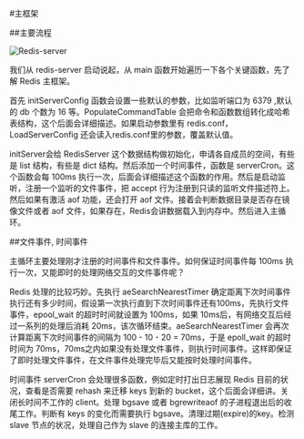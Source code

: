 #主框架


##主要流程


![Redis-server](image/reds_server.png)

我们从 redis-server 启动说起，从 main 函数开始遍历一下各个关键函数，先了解 Redis 主框架。

首先 initServerConfig 函数会设置一些默认的参数，比如监听端口为 6379 ,默认的 db 个数为 16 等。PopulateCommandTable 会把命令和函数数组转化成哈希表结构，这个后面会详细描述。如果启动参数里有 redis.conf，LoadServerConfig 还会读入redis.conf里的参数，覆盖默认值。

initServer会给 RedisServer 这个数据结构做初始化，申请各自成员的空间，有些是 list 结构，有些是 dict 结构。然后添加一个时间事件，函数是 serverCron。这个函数会每 100ms 执行一次，后面会详细描述这个函数的作用。然后是启动监听，注册一个监听的文件事件，把 accept 行为注册到只读的监听文件描述符上。然后如果有激活 aof 功能，还会打开 aof 文件。接着会判断数据目录是否存在镜像文件或者 aof 文件，如果存在，Redis会讲数据载入到内存中。然后进入主循环。

##文件事件, 时间事件


主循环主要处理刚才注册的时间事件和文件事件。如何保证时间事件每 100ms 执行一次，又能即时的处理网络交互的文件事件呢？

Redis 处理的比较巧妙。先执行 aeSearchNearestTimer 确定距离下次时间事件执行还有多少时间，假设第一次执行直到下次时间事件还有100ms，先执行文件事件，epool_wait 的超时时间就设置为 100ms，如果 10ms后，有网络交互后经过一系列的处理后消耗 20ms，该次循环结束。aeSearchNearestTimer 会再次计算距离下次时间事件的间隔为 100 - 10 - 20 = 70ms，于是 epoll_wait 的超时时间为 70ms，70ms之内如果没有处理文件事件，则执行时间事件。这样即保证了即时处理文件事件，在文件事件处理完毕后又能按时处理时间事件。

时间事件 serverCron 会处理很多函数，例如定时打出日志展现 Redis 目前的状况，查看是否需要 rehash 来迁移 keys 到新的 bucket，这个后面会详细讲。关闭长时间不工作的 client。处理 bgsave 或者 bgrewriteaof 的子进程退出后的收尾工作。判断有 keys 的变化而需要执行 bgsave。清理过期(expire)的key。检测 slave 节点的状况，处理自己作为 slave 的连接主库的工作。
